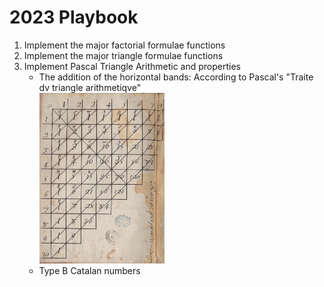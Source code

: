# 2023 Playbook

1. Implement the major factorial formulae functions
2. Implement the major triangle formulae functions
3. Implement Pascal Triangle Arithmetic and properties
   * The addition of the horizontal bands: According to Pascal's "Traite dv triangle arithmetiqve"\
   <img src="src/pascal_triangle.jpg" width=200><br />
   * Type B Catalan numbers
